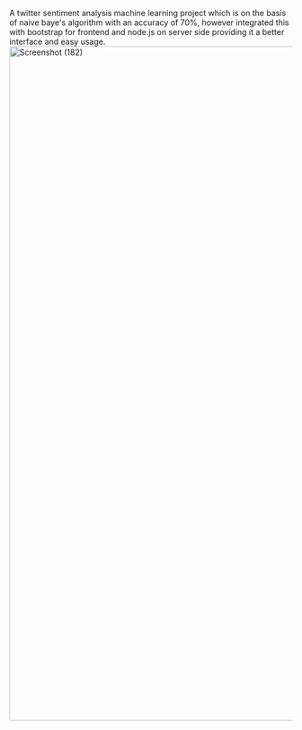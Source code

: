 A twitter sentiment analysis machine learning project which is on the basis of naive baye's algorithm with an accuracy of 70%, however integrated this with bootstrap for frontend and node.js on server side providing it a better interface and easy usage.<img width="1920" height="1200" alt="Screenshot (182)" src="https://github.com/user-attachments/assets/fc5fd3f7-cf0f-4798-af8b-b25b09372a78" />
 
